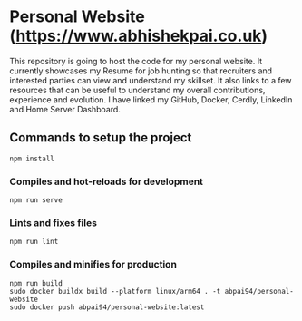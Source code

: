 # Personal Website (https://www.abhishekpai.co.uk)
This repository is going to host the code for my personal website. It currently showcases my Resume for job hunting so that recruiters and interested parties can view and understand my skillset. It also links to a few resources that can be useful to understand my overall contributions, experience and evolution. I have linked my GitHub, Docker, Cerdly, LinkedIn and Home Server Dashboard.

## Commands to setup the project
```
npm install
```

### Compiles and hot-reloads for development
```
npm run serve
```

### Lints and fixes files
```
npm run lint
```

### Compiles and minifies for production
```
npm run build
sudo docker buildx build --platform linux/arm64 . -t abpai94/personal-website
sudo docker push abpai94/personal-website:latest
```